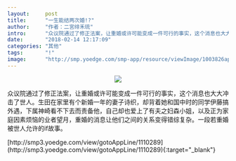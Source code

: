 ```yaml
---
layout:     post
title:      "一生能结两次婚!?"
author:     "作者：二宮绯禾琉"
intro:      "众议院通过了修正法案，让重婚或许可能变成一件可行的事实，这个消息也大大冲击了世人。生田在家里有个新婚一年的妻子诗织，却背着她和国中时的同学伊藤搞外遇，下属神崎看不下去而责备他，自己却也爱上了有夫之妇森小姐，以及正为家庭因素烦恼的业者望月，重婚的消息让他们之间的关系变得错综复杂。一段若重婚被世人允许的if故事。"
date:       "2018-02-14 12:17:09"
categories: "其他"
tags:       "!"
image:      "http://smp.yoedge.com/smp-app/resource/viewImage/1003826appline.png"
---
```

<div style="text-align: center">
<p><img src="http://smp.yoedge.com/smp-app/resource/viewImage/1003826appline.png"/></p>
</div>
<p class="post-meta">
<span>众议院通过了修正法案，让重婚或许可能变成一件可行的事实，这个消息也大大冲击了世人。生田在家里有个新婚一年的妻子诗织，却背着她和国中时的同学伊藤搞外遇，下属神崎看不下去而责备他，自己却也爱上了有夫之妇森小姐，以及正为家庭因素烦恼的业者望月，重婚的消息让他们之间的关系变得错综复杂。一段若重婚被世人允许的if故事。</span>
</p>
[http://smp3.yoedge.com/view/gotoAppLine/1110289](http://smp3.yoedge.com/view/gotoAppLine/1110289){:target="_blank"}



